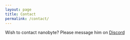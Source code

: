 ```yaml
---
layout: page
title: Contact
permalink: /contact/
---
```


Wish to contact nanobyte? Please message him on <a href="https://discordapp.com/users/165851543860543488" target="_blank">Discord</a>
